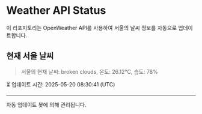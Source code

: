 
# Weather API Status

이 리포지토리는 OpenWeather API를 사용하여 서울의 날씨 정보를 자동으로 업데이트합니다.

## 현재 서울 날씨
> 서울의 현재 날씨: broken clouds, 온도: 26.12°C, 습도: 78%

⏳ 업데이트 시간: 2025-05-20 08:30:41 (UTC)

---
자동 업데이트 봇에 의해 관리됩니다.
